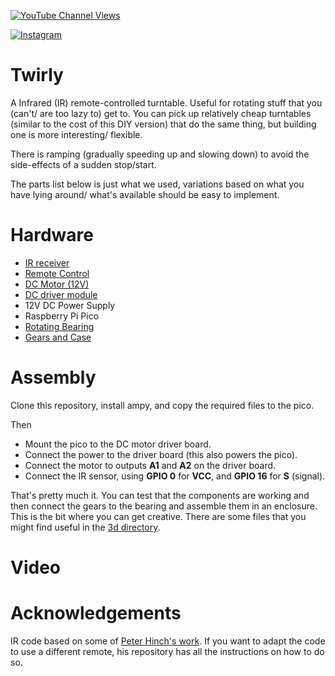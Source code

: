 [![YouTube Channel Views](https://img.shields.io/youtube/channel/views/UCz5BOU9J9pB_O0B8-rDjCWQ?label=YouTube&style=social)](https://www.youtube.com/channel/UCz5BOU9J9pB_O0B8-rDjCWQ)

[![Instagram](https://img.shields.io/badge/Instagram-E4405F?style=for-the-badge&logo=instagram&logoColor=white)](https://www.instagram.com/v_e_e_b/)


# Twirly

A Infrared (IR) remote-controlled turntable. Useful for rotating stuff that you (can't/ are too lazy to) get to. You can pick up relatively cheap turntables (similar to the cost of this DIY version) that do the same thing, but building one is more interesting/ flexible. 

There is ramping (gradually speeding up and slowing down) to avoid the side-effects of a sudden stop/start.

The parts list below is just what we used, variations based on what you have lying around/ what's available should be easy to implement. 

# Hardware

- [IR receiver](https://www.amazon.de/-/en/dp/B089QKGRTL?psc=1&ref=ppx_yo2ov_dt_b_product_details)
- [Remote Control](https://www.amazon.de/-/en/Replacement-Remote-Control-Compatible-Original-silver/dp/B0BY4QXXZB/ref=sr_1_2?crid=25LNVSW6C6AJ4&keywords=apple+tv+silver+remote&qid=1688308523&sprefix=apple+tv+silver+remote%2Caps%2C111&sr=8-2)
- [DC Motor (12V)](https://www.amazon.de/gp/product/B0824V7YGT)
- [DC driver module](https://www.waveshare.com/pico-motor-driver.htm)
- 12V DC Power Supply
- Raspberry Pi Pico
- [Rotating Bearing](https://www.amazon.de/-/en/dp/B073NZ4GT4?psc=1&ref=ppx_yo2ov_dt_b_product_details)
- [Gears and Case](3d/)

# Assembly
Clone this repository, install ampy, and copy the required files to the pico.

Then
- Mount the pico to the DC motor driver board. 
- Connect the power to the driver board (this also powers the pico).
- Connect the motor to outputs **A1** and **A2** on the driver board.
- Connect the IR sensor, using **GPIO 0** for **VCC**, and **GPIO 16** for **S** (signal).

That's pretty much it. You can test that the components are working and then connect the gears to the bearing and assemble them in an enclosure. This is the bit where you can get creative. There are some files that you might find useful in the [3d directory](3d/).

# Video  


# Acknowledgements

IR code based on some of [Peter Hinch's work](https://github.com/peterhinch/micropython_ir). If you want to adapt the code to use a different remote, his repository has all the instructions on how to do so.
